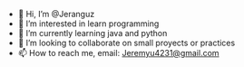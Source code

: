 - 👋 Hi, I’m @Jeranguz
- 👀 I’m interested in learn programming
- 🌱 I’m currently learning java and python
- 💞️ I’m looking to collaborate on small proyects or practices
- 📫 How to reach me, email: Jeremyu4231@gmail.com

<!---
Jeranguz/Jeranguz is a ✨ special ✨ repository because its `README.md` (this file) appears on your GitHub profile.
You can click the Preview link to take a look at your changes.
--->

